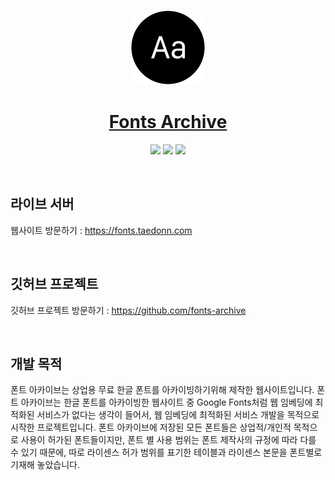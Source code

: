 <p align="center">
  <a href="https://fonts.taedonn.com">
      <img src="./public/logo.png" height="120">
      <h1 align="center">Fonts Archive</h1>
  </a>
  <p align="center">
    <img src="https://img.shields.io/badge/Made%20with-Next.js%20%4013.4.1-%23202124"/>
    <img src="https://img.shields.io/badge/Built%20on-Node%20%4016.13.2-%2337873A"/>
    <img src="https://img.shields.io/badge/Protected%20under-GPL%20v3.0-blue"/>
  </p>
</p>

&nbsp;

## 라이브 서버

웹사이트 방문하기 : https://fonts.taedonn.com

&nbsp;

## 깃허브 프로젝트

깃허브 프로젝트 방문하기 : https://github.com/fonts-archive

&nbsp;

## 개발 목적

폰트 아카이브는 상업용 무료 한글 폰트를 아카이빙하기위해 제작한 웹사이트입니다. 폰트 아카이브는 한글 폰트를 아카이빙한 웹사이트 중 Google Fonts처럼 웹 임베딩에 최적화된 서비스가 없다는 생각이 들어서, 웹 임베딩에 최적화된 서비스 개발을 목적으로 시작한 프로젝트입니다. 폰트 아카이브에 저장된 모든 폰트들은 상업적/개인적 목적으로 사용이 허가된 폰트들이지만, 폰트 별 사용 범위는 폰트 제작사의 규정에 따라 다를 수 있기 때문에, 따로 라이센스 허가 범위를 표기한 테이블과 라이센스 본문을 폰트별로 기재해 놓았습니다.

&nbsp;
